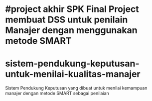 
#project akhir SPK
Final Project membuat DSS untuk penilain Manajer dengan menggunakan metode SMART
=======
# sistem-pendukung-keputusan-untuk-menilai-kualitas-manajer
Sistem Pendukung Keputusan yang dibuat untuk menilai kemampuan manajer dengan metode SMART sebagai penilaian

